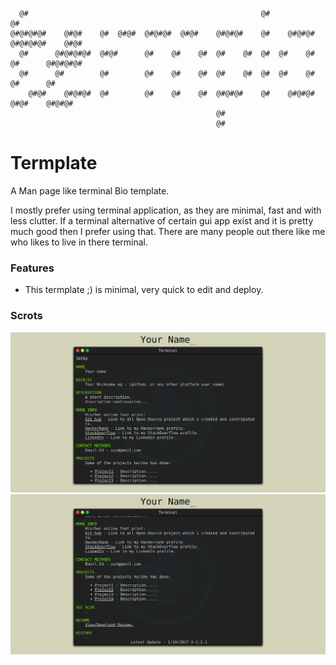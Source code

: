 ```                                                                                          
  @#                                                    @#              @#                
@#@#@#@#    @#@#    @#  @#@#  @#@#@#  @#@#    @#@#@#    @#    @#@#@#  @#@#@#@#    @#@#    
  @#      @#@#@#@#  @#@#      @#    @#    @#  @#    @#  @#  @#    @#    @#      @#@#@#@#  
  @#      @#        @#        @#    @#    @#  @#    @#  @#  @#    @#    @#      @#        
    @#@#    @#@#@#  @#        @#    @#    @#  @#@#@#    @#    @#@#@#      @#@#    @#@#@#  
                                              @#                                          
                                              @#                                          
```
# Termplate

  A Man page like terminal Bio template.


  I mostly prefer using terminal application, as they are minimal, fast and with less clutter.
  If a terminal alternative of certain gui app exist and it is pretty much good then I prefer using that.
  There are many people out there like me who likes to live in there terminal.

  ### Features
  - This termplate ;) is minimal, very quick to edit and deploy.  
    
  ### Scrots

  <img src="/scrots/a.png" width="840">

  <img src="/scrots/b.png" width="840">
